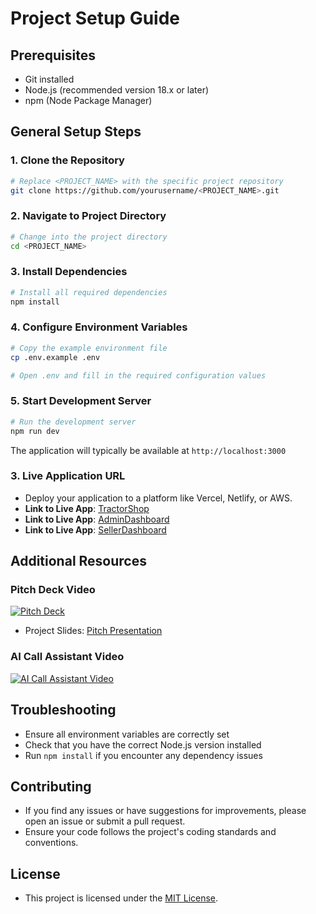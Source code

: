 # Project Setup Guide

## Prerequisites
- Git installed
- Node.js (recommended version 18.x or later)
- npm (Node Package Manager)

## General Setup Steps

### 1. Clone the Repository
```bash
# Replace <PROJECT_NAME> with the specific project repository
git clone https://github.com/yourusername/<PROJECT_NAME>.git
```

### 2. Navigate to Project Directory
```bash
# Change into the project directory
cd <PROJECT_NAME>
```

### 3. Install Dependencies
```bash
# Install all required dependencies
npm install
```

### 4. Configure Environment Variables
```bash
# Copy the example environment file
cp .env.example .env

# Open .env and fill in the required configuration values
```

### 5. Start Development Server
```bash
# Run the development server
npm run dev
```

The application will typically be available at `http://localhost:3000`

### 3. **Live Application URL**
- Deploy your application to a platform like Vercel, Netlify, or AWS.
- **Link to Live App**: [TractorShop](https://shop-tractor.vercel.app/)
- **Link to Live App**: [AdminDashboard](https://tractoradmin.vercel.app/)
- **Link to Live App**: [SellerDashboard](https://seller-dashboard-nu.vercel.app/)

## Additional Resources
### **Pitch Deck Video**
[![Pitch Deck](https://img.youtube.com/vi/NwOQOnoQrJg/0.jpg)](https://youtu.be/NwOQOnoQrJg)

- Project Slides: [Pitch Presentation](https://app.pitch.com/app/presentation/64ab5de7-3ab0-4f61-8e4f-4e07bbae1883/d3b3138e-77a9-4974-980d-d7c6fd3cfc2b)


### **AI Call Assistant Video**
[![AI Call Assistant Video](https://img.youtube.com/vi/bE_nD5B61a8/0.jpg)](https://youtu.be/bE_nD5B61a8)

## Troubleshooting
- Ensure all environment variables are correctly set
- Check that you have the correct Node.js version installed
- Run `npm install` if you encounter any dependency issues

## Contributing
- If you find any issues or have suggestions for improvements, please open an issue or submit a pull request.
- Ensure your code follows the project's coding standards and conventions.

## License
- This project is licensed under the [MIT License](LICENSE).

